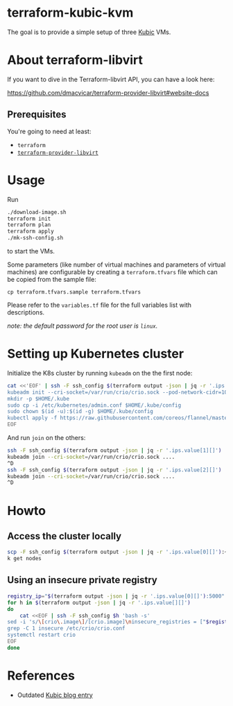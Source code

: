 # terraform-kubic-kvm

The goal is to provide a simple setup of three [Kubic](https://kubic.opensuse.org/) VMs.

# About terraform-libvirt

If you want to dive in the Terraform-libvirt API, you can have a look here:

https://github.com/dmacvicar/terraform-provider-libvirt#website-docs

## Prerequisites

You're going to need at least:

* `terraform`
* [`terraform-provider-libvirt`](https://github.com/dmacvicar/terraform-provider-libvirt)


# Usage

Run 

```bash
./download-image.sh
terraform init
terraform plan
terraform apply
./mk-ssh-config.sh
```
    
to start the VMs.

Some parameters (like number of virtual machines and parameters of virtual
machines) are configurable by creating a `terraform.tfvars` file which can be
copied from the sample file:

```
cp terraform.tfvars.sample terraform.tfvars
```

Please refer to the `variables.tf` file for the full variables list with
descriptions.

*note: the default password for the root user is `linux`.*

# Setting up Kubernetes cluster

Initialize the K8s cluster by running `kubeadm` on the the first node:

```bash
cat <<'EOF' | ssh -F ssh_config $(terraform output -json | jq -r '.ips.value[0][]') 'bash -s'
kubeadm init --cri-socket=/var/run/crio/crio.sock --pod-network-cidr=10.244.0.0/16
mkdir -p $HOME/.kube
sudo cp -i /etc/kubernetes/admin.conf $HOME/.kube/config
sudo chown $(id -u):$(id -g) $HOME/.kube/config
kubectl apply -f https://raw.githubusercontent.com/coreos/flannel/master/Documentation/kube-flannel.yml
EOF
```
    
And run `join` on the others:

```bash
ssh -F ssh_config $(terraform output -json | jq -r '.ips.value[1][]')
kubeadm join --cri-socket=/var/run/crio/crio.sock ....
^D
ssh -F ssh_config $(terraform output -json | jq -r '.ips.value[2][]')
kubeadm join --cri-socket=/var/run/crio/crio.sock ....
^D
```

# Howto

## Access the cluster locally

```bash
scp -F ssh_config $(terraform output -json | jq -r '.ips.value[0][]'):~/.kube/config ~/.kube/config
k get nodes
```
    
## Using an insecure private registry

```bash
registry_ip="$(terraform output -json | jq -r '.ips.value[0][]'):5000"  # or another IO
for h in $(terraform output -json | jq -r '.ips.value[][]')
do
    cat <<EOF | ssh -F ssh_config $h 'bash -s'
sed -i 's/\[crio\.image\]/[crio.image]\ninsecure_registries = ["$registry_ip"]/g' /etc/crio/crio.conf
grep -C 1 insecure /etc/crio/crio.conf
systemctl restart crio
EOF
done
 ```
 
# References

 * Outdated [Kubic blog entry](https://kubic.opensuse.org/blog/2018-08-20-kubeadm-intro/)
